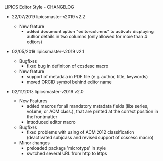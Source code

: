 LIPICS Editor Style - CHANGELOG

* 22/07/2019 lipicsmaster-v2019 v2.2
    * New feature
        * added document option "editorcolumns" to activate displaying author details in two columns (only allowed for more than 4 editors)

* 02/05/2019 lipicsmaster-v2019 v2.1
    * Bugfixes
        * fixed bug in definition of ccsdesc macro
    * New feature
        * support of metadata in PDF file (e.g. author, title, keywords) 
        * moved ORCID symbol behind editor name  

* 02/11/2018 lipicsmaster-v2019 v2.0
    * New Features
        * added macros for all mandatory metadata fields (like series, volume, or ACM class.), that are printed at the correct position in the frontmatter
        * introduced editor macro 
    * Bugfixes
        * fixed problems with using of ACM 2012 classification (deactivated subjclass and revised support of ccsdesc macro)
    * Minor changes
        * preloaded package 'microtype' in style
        * switched several URL from http to https

